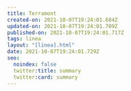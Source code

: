 ```yaml
---
title: Terramont
created-on: 2021-10-07T19:24:01.684Z
updated-on: 2021-10-07T19:24:01.709Z
published-on: 2021-10-07T19:24:01.717Z
tags: linea
layout: "[linea].html"
date: 2021-10-07T19:24:01.729Z
seo:
  noindex: false
  twitter:title: summary
  twitter:card: summary
---
```

